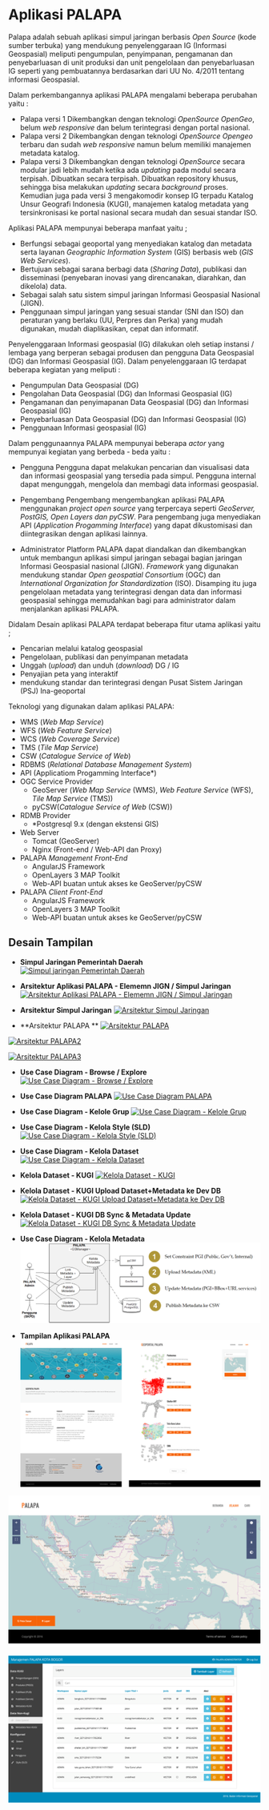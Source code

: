 
# Aplikasi PALAPA

Palapa adalah sebuah aplikasi simpul jaringan berbasis *Open Source* (kode sumber terbuka) yang mendukung penyelenggaraan IG (Informasi Geospasial) meliputi pengumpulan, penyimpanan, pengamanan dan penyebarluasan di unit produksi dan unit pengelolaan dan penyebarluasan IG seperti yang pembuatannya berdasarkan dari UU No. 4/2011 tentang informasi Geospasial.

Dalam perkembangannya aplikasi PALAPA mengalami beberapa perubahan yaitu :
* Palapa versi 1
 Dikembangkan dengan teknologi *OpenSource OpenGeo*, belum *web responsive* dan belum terintegrasi dengan portal nasional.
* Palapa versi 2
 Dikembangkan dengan teknologi *OpenSource Opengeo* terbaru dan sudah *web responsive* namun belum memiliki manajemen metadata katalog.
* Palapa versi 3
Dikembangkan dengan teknologi *OpenSource* secara modular jadi lebih mudah ketika ada *updating* pada modul secara terpisah. Dibuatkan secara terpisah. Dibuatkan repository khusus, sehingga bisa melakukan *updating* secara *background* proses. Kemudian juga pada versi 3 mengakomodir konsep IG terpadu Katalog Unsur Geografi Indonesia (KUGI), manajemen katalog metadata yang tersinkronisasi ke portal nasional secara mudah dan sesuai standar ISO.

Aplikasi PALAPA mempunyai beberapa manfaat yaitu ;
* Berfungsi sebagai geoportal yang menyediakan katalog dan metadata serta layanan *Geographic Information System* (GIS) berbasis web (*GIS Web Services*).
* Bertujuan sebagai sarana berbagi data (*Sharing Data*), publikasi dan disseminasi (penyebaran inovasi yang direncanakan, diarahkan, dan dikelola) data.
* Sebagai salah satu sistem simpul jaringan Informasi Geospasial Nasional (JIGN).
* Penggunaan simpul jaringan yang sesuai standar (SNI dan ISO) dan peraturan yang berlaku (UU, Perpres dan Perka) yang mudah digunakan, mudah diaplikasikan, cepat dan informatif.

Penyelenggaraan Informasi geospasial (IG) dilakukan oleh setiap instansi / lembaga yang berperan sebagai produsen dan pengguna Data Geospasial (DG) dan Informasi Geospasial (IG). Dalam penyelenggaraan IG terdapat beberapa kegiatan yang meliputi :
* Pengumpulan Data Geospasial (DG)
* Pengolahan Data Geospasial (DG) dan Informasi Geospasial (IG)
* Pengamanan dan penyimapanan Data Geospasial (DG) dan Informasi Geospasial (IG)
* Penyebarluasan Data Geospasial (DG) dan Informasi Geospasial (IG)
* Penggunaan Informasi geospasial (IG)

Dalam penggunaannya PALAPA mempunyai beberapa *actor* yang mempunyai kegiatan yang berbeda - beda yaitu :
* Pengguna
 Pengguna dapat melakukan pencarian dan visualisasi data dan informasi geospasial yang tersedia pada simpul. Pengguna internal dapat mengunggah, mengelola dan membagi data informasi geospasial.

* Pengembang
 Pengembang mengembangkan aplikasi PALAPA menggunakan *project open source* yang terpercaya seperti *GeoServer, PostGIS, Open Layers dan pyCSW*. Para pengembang juga menyediakan API (*Application Progamming Interface*) yang dapat dikustomisasi dan diintegrasikan dengan aplikasi lainnya.

* Administrator
 Platform PALAPA dapat diandalkan dan dikembangkan untuk membangun aplikasi simpul jaringan sebagai bagian jaringan Informasi Geospasial nasional (JIGN). *Framework* yang digunakan mendukung standar *Open geospatial Consortium* (OGC) dan *International Organization for Standardization* (ISO). Disamping itu juga pengelolaan metadata yang terintegrasi dengan data dan informasi geospasial sehingga memudahkan bagi para administrator dalam menjalankan aplikasi PALAPA.

Didalam Desain aplikasi PALAPA terdapat beberapa fitur utama aplikasi yaitu ;
* Pencarian melalui katalog geospasial
* Pengelolaan, publikasi dan penyimpanan metadata
* Unggah (*upload*) dan unduh (*download*) DG / IG
* Penyajian peta yang interaktif
* mendukung standar dan terintegrasi dengan Pusat Sistem Jaringan (PSJ) Ina-geoportal

Teknologi yang digunakan dalam aplikasi PALAPA:
* WMS (*Web Map Service*)
* WFS (*Web Feature Service*)
* WCS (*Web Coverage Service*)
* TMS (*Tile Map Service*)
* CSW (*Catalogue Service of Web*)
* RDBMS (*Relational Database Management System*)
* API (Applicatiom Progamming Interface*)
* OGC Service Provider
    * GeoServer (*Web Map Service* (WMS), *Web Feature Service* (WFS), *Tile Map Service* (TMS))
    * pyCSW(*Catalogue Service of Web* (CSW))
* RDMB Provider
    * *Postgresql 9.x (dengan ekstensi GIS)
* Web Server
    * Tomcat (GeoServer)
    * Nginx (Front-end / Web-API dan Proxy)
* PALAPA *Management Front-End*
    * AngularJS Framework
    * OpenLayers 3 MAP Toolkit
    * Web-API buatan untuk akses ke GeoServer/pyCSW
* PALAPA *Client Front-End*
    * AngularJS Framework
    * OpenLayers 3 MAP Toolkit
    * Web-API buatan untuk akses ke GeoServer/pyCSW

## Desain Tampilan
* **Simpul Jaringan Pemerintah Daerah**
[![Simpul jaringan Pemerintah Daerah](../images/designaplikasipalapa.png)](../images/designaplikasipalapa.png)

* **Arsitektur Aplikasi PALAPA - Elememn JIGN / Simpul Jaringan**
[![Arsitektur Aplikasi PALAPA - Elememn JIGN / Simpul Jaringan](../images/untitleddiagram.1png.png)](../images/untitleddiagram.1png.png)

* **Arsitektur Simpul Jaringan**
[![Arsitektur Simpul Jaringan](../images/arsitektursimpuljaringan.png)](../images/arsitektursimpuljaringan.png)

* **Arsitektur PALAPA **
[![Arsitektur PALAPA](../images/arsitekturaplikasipalapa.png)](../images/arsitekturaplikasipalapa.png)

[![Arsitektur PALAPA2](../images/arsitekturaplikasipalapa2.png)](../images/arsitekturaplikasipalapa2.png)

[![Arsitektur PALAPA3](../images/arsitekturaplikasipalapa3.png)](../images/arsitekturaplikasipalapa3.png)

* **Use Case Diagram - Browse / Explore**
[![Use Case Diagram - Browse / Explore](../images/usecasediagram-browse/explore.png)](../images/usecasediagram-browse/explore.png)

* **Use Case Diagram PALAPA**
[![Use Case Diagram PALAPA](../images/usecasediagrampalapa.png)](../images/usecasediagrampalapa.png)

* **Use Case Diagram - Kelole Grup**
[![Use Case Diagram - Kelole Grup](../images/usecasediagramkelolagroup.png)](../images/usecasediagramkelolagroup.png)

* **Use Case Diagram - Kelola Style (SLD)**
[![Use Case Diagram - Kelola Style (SLD)](../images/usecasediagramkelolastyle-sld.png)](../images/usecasediagramkelolastyle-sld.png)

* **Use Case Diagram - Kelola Dataset**
[![Use Case Diagram - Kelola Dataset](../images/usecasediagramkeloladataset.png)](../images/usecasediagramkeloladataset.png)

* **Kelola Dataset - KUGI**
[![Kelola Dataset - KUGI](../images/keloladataset-kugi.png)](../images/keloladataset-kugi.png)

* **Kelola Dataset - KUGI Upload Dataset+Metadata ke Dev DB**
[![Kelola Dataset - KUGI Upload Dataset+Metadata ke Dev DB](../images/keloladataset_kugi_upload_dataset.png)](../images/keloladataset_kugi_upload_dataset.png)

* **Kelola Dataset - KUGI DB Sync & Metadata Update**
[![Kelola Dataset - KUGI DB Sync & Metadata Update](../images/keloladataset_kugi_db_sync.png)](../images/keloladataset_kugi_db_sync.png)

* **Use Case Diagram - Kelola Metadata**
[![Use Case Diagram - Kelola Metadata](../images/kelolametadata.png)](../images/kelolametadata.png)

* **Tampilan Aplikasi PALAPA**
[![Tampilan Aplikasi PALAPA](../images/tampilanaplikasipalapa.png)](../images/tampilanaplikasipalapa.png)

[![Tampilan Aplikasi PALAPA2](../images/tampilanaplikasipalapa2.png)](../images/tampilanaplikasipalapa2.png)

[![Tampilan Aplikasi PALAPA3](../images/tampilanaplikasipalapa3.png)](../images/tampilanaplikasipalapa3.png)

